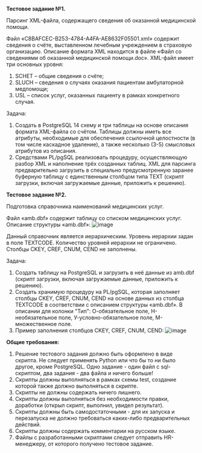 **Тестовое задание №1.**

Парсинг XML-файла, содержащего сведения об оказанной медицинской помощи.

Файл «C8BAFCEC-B253-4784-A4FA-AE8632F05501.xml» содержит сведения о счёте, выставленном лечебным учреждением в страховую организацию. Описание формата XML находится в файле «Файл со сведениями об оказанной медицинской помощи.doc». XML-файл имеет три основных уровня:
1.	SCHET –  общие сведения о счёте;
2.	SLUCH – сведения о случаях оказания пациентам амбулаторной медпомощи;
3.	USL – список услуг, оказанных пациенту в рамках конкретного случая.

Задача:
1.	Создать в PostgreSQL 14 схему и три таблицы на основе описания формата XML-файла со счётом. Таблицы должны иметь все атрибуты, необходимые для обеспечения ссылочной целостности (в том числе каскадное удаление), а также несколько (3-5) смысловых атрибутов из описания.
2.	Средствами PL/pgSQL реализовать процедуру, осуществляющую разбор XML и наполнение трёх созданных таблиц. XML для парсинга предварительно загрузить в специально предусмотренную заранее буферную таблицу с единственным столбцом типа TEXT (скрипт загрузки, включая загружаемые данные, приложить к решению).

**Тестовое задание №2.**

Подготовка справочника наименований медицинских услуг.

Файл «amb.dbf» содержит таблицу со списком медицинских услуг. Описание структуры «amb.dbf»:
![image](https://github.com/imc-s/sql_middle/assets/83217262/8be6f43a-9b3b-440b-9ae3-38ba62a0f0f9)

Данный справочник является иерархическим. Уровень иерархии задан в поле TEXTCODE. Количество уровней иерархии не ограничено. Столбцы CKEY, CREF, CNUM, CEND не заполнены.
 
Задача:
1.	Создать таблицу на PostgreSQL и загрузить в неё данные из amb.dbf (скрипт загрузки, включая загружаемые данные, приложить к решению).
2.	Создать хранимую процедуру на PL/pgSQL, которая заполняет столбцы CKEY, CREF, CNUM, CEND на основе данных из столбца TEXTCODE в соответствии с описанием структуры «amb.dbf». В описании для колонки "Тип": О-обязательное поле, Н-необязательное поле, У-условно-обязательное поле, М-множественное поле.
3. Пример заполнения столбцов CKEY, CREF, CNUM, CEND:
![image](https://user-images.githubusercontent.com/83217262/228841573-d6282e65-014b-4551-bf9d-5ba73ba7e598.png)

**Общие требования:**
1. Решение тестового задания должно быть оформлено в виде скрипта. Не следует применять Python или что бы то ни было другое, кроме PostgreSQL. Одно задание - один файл с sql-скриптом, два задания - два файла и ничего больше!
2. Скрипты должны выполняться в рамках схемы test, создание которой также должно выполняться в скрипте.
3. Скрипты не должны содержать ничего лишнего.
4. Скрипты должны выполняться без необходимости правки, доработки (открыл скрипт, выполнил, увидел результат).
5. Скрипты должны быть самодостаточными - для их запуска и перезапуска не должно требоваться каких-либо предварительных действий. 
6. Скрипты должны содержать комментарии на русском языке.
7. Файлы с разработанными скриптами следует отправить HR-менеджеру, от которого получено тестовое задание.

